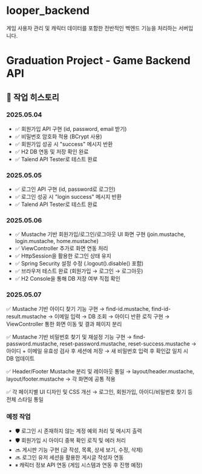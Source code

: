 ﻿# looper_backend
게임 사용자 관리 및 캐릭터 데이터를 포함한 전반적인 백엔드 기능을 처리하는 서버입니다.

# Graduation Project - Game Backend API

## 📅 작업 히스토리

### 2025.05.04
- ✅ 회원가입 API 구현 (id, password, email 받기)
- ✅ 비밀번호 암호화 적용 (BCrypt 사용)
- ✅ 회원가입 성공 시 "success" 메시지 반환
- ✅ H2 DB 연동 및 저장 확인 완료
- ✅ Talend API Tester로 테스트 완료
  

### 2025.05.05
- ✅ 로그인 API 구현 (id, password로 로그인)
- ✅ 로그인 성공 시 "login success" 메시지 반환
- ✅ Talend API Tester로 테스트 완료


### 2025.05.06
- ✅ Mustache 기반 회원가입/로그인/로그아웃 UI 화면 구현 (join.mustache, login.mustache, home.mustache)
- ✅ ViewController 추가로 화면 연동 처리
- ✅ HttpSession을 활용한 로그인 상태 유지
- ✅ Spring Security 설정 수정 (.logout().disable() 포함)
- ✅ 브라우저 테스트 완료 (회원가입 → 로그인 → 로그아웃)
- ✅ H2 Console을 통해 DB 저장 여부 직접 확인


### 2025.05.07
✅ Mustache 기반 아이디 찾기 기능 구현
→ find-id.mustache, find-id-result.mustache
→ 이메일 입력 → DB 조회 → 아이디 반환 로직 구현
→ ViewController 통한 화면 이동 및 결과 페이지 분리

✅ Mustache 기반 비밀번호 찾기 및 재설정 기능 구현
→ find-password.mustache, reset-password.mustache, reset-success.mustache
→ 아이디 + 이메일 유효성 검사 후 세션에 저장
→ 새 비밀번호 입력 후 확인값 일치 시 DB 업데이트

✅ Header/Footer Mustache 분리 및 레이아웃 통일
→ layout/header.mustache, layout/footer.mustache
→ 각 화면에 공통 적용

✅ 각 페이지별 UI 디자인 및 CSS 개선
→ 로그인, 회원가입, 아이디/비밀번호 찾기 등 전체 스타일 통일



### 예정 작업
- 🛡 로그인 시 존재하지 않는 계정 예외 처리 및 메시지 출력
- 🛡 회원가입 시 아이디 중복 확인 로직 및 에러 처리
- 🔜 게시판 기능 구현 (글 작성, 목록, 상세 보기, 수정, 삭제)
- 🔜 로그인 유저 세션을 활용한 게시글 작성자 연동
- ⏸ 캐릭터 정보 API 연동 (게임 시스템과 연동 후 진행 예정)





